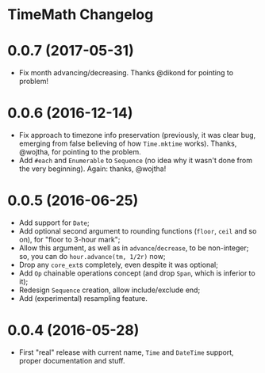 # TimeMath Changelog

# 0.0.7 (2017-05-31)

* Fix month advancing/decreasing. Thanks @dikond for pointing to problem!

# 0.0.6 (2016-12-14)

* Fix approach to timezone info preservation (previously, it was clear bug, emerging from
  false believing of how `Time.mktime` works). Thanks, @wojtha, for pointing to the problem.
* Add `#each` and `Enumerable` to `Sequence` (no idea why it wasn't done from the very
  beginning). Again: thanks, @wojtha!

# 0.0.5 (2016-06-25)

* Add support for `Date`;
* Add optional second argument to rounding functions (`floor`, `ceil` and
  so on), for "floor to 3-hour mark";
* Allow this argument, as well as in `advance`/`decrease`, to be non-integer;
  so, you can do `hour.advance(tm, 1/2r)` now;
* Drop any `core_ext`s completely, even despite it was optional;
* Add `Op` chainable operations concept (and drop `Span`, which
  is inferior to it);
* Redesign `Sequence` creation, allow include/exclude end;
* Add (experimental) resampling feature.

# 0.0.4 (2016-05-28)

* First "real" release with current name, `Time` and `DateTime` support,
  proper documentation and stuff.
